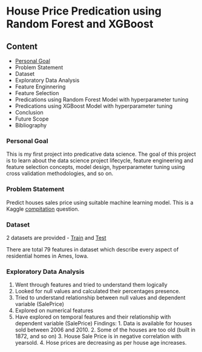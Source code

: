 # House Price Predication using Random Forest and XGBoost 

## Content

- [Personal Goal](#Personal-Goal)
- Problem Statement
- Dataset
- Exploratory Data Analysis
- Feature Enginnering
- Feature Selection
- Predications using Random Forest Model with hyperparameter tuning
- Predications using XGBoost Model with hyperparameter tuning
- Conclusion
- Future Scope
- Bibliography


### Personal Goal

This is my first project into predicative data science. The goal of this project is to learn about the data science project lifecycle, feature engineering and feature selection concepts, model design, hyperparameter tuning using cross validation methodologies, and so on.

### Problem Statement 

Predict houses sales price using suitable machine learning model. This is a Kaggle [compitation](https://www.kaggle.com/c/house-prices-advanced-regression-techniques/overview) question. 

### Dataset 

2 datasets are provided - [Train](https://github.com/swapnilsethi/Stat-5000/blob/main/train.csv) and [Test](https://github.com/swapnilsethi/Stat-5000/blob/main/test.csv)

There are total 79 features in dataset which describe every aspect of residential homes in Ames, Iowa. 

### Exploratory Data Analysis 

1. Went through features and tried to understand them logically
2. Looked for null values and calculated their percentages presence.
3. Tried to understand relationship between null values and dependent variable (SalePrice)
4. Explored on numerical features
5. Have explored on temporal features and their relationship with dependent variable (SalePrice)
   Findings: 1. Data is available for houses sold between 2006 and 2010.
             2. Some of the houses are too old (built in 1872, and so on)
             3. House Sale Price is in negative correlation with yearsold.
             4. Hose prices are decreasing as per house age increases. 


